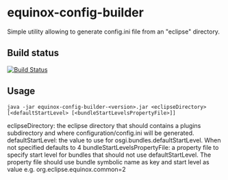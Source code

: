 equinox-config-builder
======================

Simple utility allowing to generate config.ini file from an "eclipse" directory.

Build status
------------

[![Build Status](https://api.travis-ci.org/sarod/equinox-config-builder.png)](https://travis-ci.org/sarod/equinox-config-builder)


Usage
-----

	java -jar equinox-config-builder-<version>.jar <eclipseDirectory> [<defaultStartLevel> [<bundleStartLevelsPropertyFile>]]

eclipseDirectory: the eclipse directory that should contains a plugins subdirectory and where configuration/config.ini will be generated.
defaultStartLevel: the value to use for osgi.bundles.defaultStartLevel. When not specified defaults to 4
bundleStartLevelsPropertyFile: a property file to specify start level for bundles that should not use defaultStartLevel. The property file should use bundle symbolic name as key and start level as value e.g. org.eclipse.equinox.common=2
 
